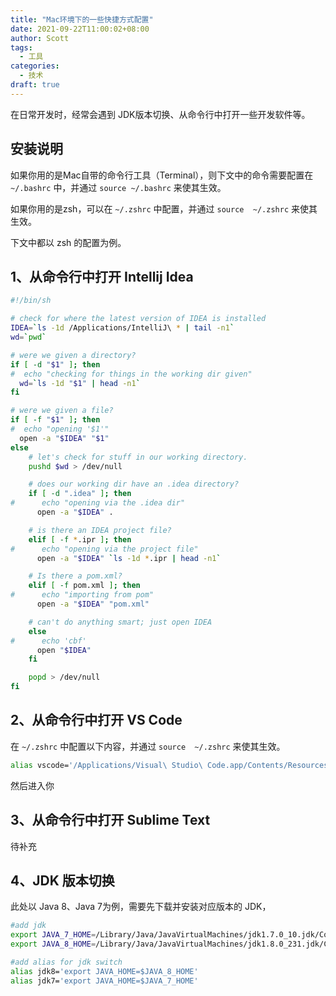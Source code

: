```yaml
---
title: "Mac环境下的一些快捷方式配置"
date: 2021-09-22T11:00:02+08:00
author: Scott
tags:
  - 工具
categories:
  - 技术
draft: true
---
```


在日常开发时，经常会遇到 JDK版本切换、从命令行中打开一些开发软件等。

<!--more-->

## 安装说明

如果你用的是Mac自带的命令行工具（Terminal），则下文中的命令需要配置在 `~/.bashrc`  中，并通过 `source ~/.bashrc` 来使其生效。

如果你用的是zsh，可以在 `~/.zshrc` 中配置，并通过 `source  ~/.zshrc` 来使其生效。

下文中都以 zsh 的配置为例。



## 1、从命令行中打开 Intellij Idea

```bash
#!/bin/sh

# check for where the latest version of IDEA is installed
IDEA=`ls -1d /Applications/IntelliJ\ * | tail -n1`
wd=`pwd`

# were we given a directory?
if [ -d "$1" ]; then
#  echo "checking for things in the working dir given"
  wd=`ls -1d "$1" | head -n1`
fi

# were we given a file?
if [ -f "$1" ]; then
#  echo "opening '$1'"
  open -a "$IDEA" "$1"
else
    # let's check for stuff in our working directory.
    pushd $wd > /dev/null

    # does our working dir have an .idea directory?
    if [ -d ".idea" ]; then
#      echo "opening via the .idea dir"
      open -a "$IDEA" .

    # is there an IDEA project file?
    elif [ -f *.ipr ]; then
#      echo "opening via the project file"
      open -a "$IDEA" `ls -1d *.ipr | head -n1`

    # Is there a pom.xml?
    elif [ -f pom.xml ]; then
#      echo "importing from pom"
      open -a "$IDEA" "pom.xml"

    # can't do anything smart; just open IDEA
    else
#      echo 'cbf'
      open "$IDEA"
    fi

    popd > /dev/null
fi
```



## 2、从命令行中打开 VS Code

在 `~/.zshrc` 中配置以下内容，并通过 `source  ~/.zshrc` 来使其生效。

```bash
alias vscode='/Applications/Visual\ Studio\ Code.app/Contents/Resources/app/bin/code'
```

然后进入你

## 3、从命令行中打开 Sublime Text

待补充

## 4、JDK 版本切换

此处以 Java 8、Java 7为例，需要先下载并安装对应版本的 JDK，

```bash
#add jdk
export JAVA_7_HOME=/Library/Java/JavaVirtualMachines/jdk1.7.0_10.jdk/Contents/Home
export JAVA_8_HOME=/Library/Java/JavaVirtualMachines/jdk1.8.0_231.jdk/Contents/Home

#add alias for jdk switch
alias jdk8='export JAVA_HOME=$JAVA_8_HOME'
alias jdk7='export JAVA_HOME=$JAVA_7_HOME'
```

